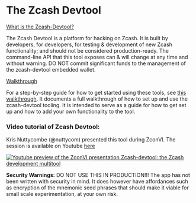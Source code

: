 # The Zcash Devtool

[What is the Zcash-Devtool?](https://github.com/zcash/zcash-devtool?tab=readme-ov-file) 

The Zcash Devtool is a platform for hacking on Zcash. It is built by developers, for developers, for testing & development of new Zcash functionality; and should not be considered production-ready. The command-line API that this tool exposes can & will change at any time and without warning. DO NOT commit significant funds to the management of the zcash-devtool embedded wallet.

[Walkthrough](https://github.com/zcash/zcash-devtool/blob/main/doc/walkthrough.md) 

For a step-by-step guide for how to get started using these tools, see [this
walkthrough](doc/walkthrough.md). It documents a full walkthrough of how to set up and use the
zcash-devtool tooling. It is intended to serve as a guide for how to get set
up and how to add your own functionality to the tool.

### Video tutorial of Zcash Devtool:
Kris Nuttycombe (@nuttycom) presented this tool during ZconVI. The session is available
on Youtube [here](https://www.youtube.com/watch?v=5gvQF5oFT8E)

[![Youtube preview of the ZconVI presentation Zcash-devtool: the Zcash development multitool](https://img.youtube.com/vi/5gvQF5oFT8E/0.jpg)](https://www.youtube.com/watch?v=5gvQF5oFT8E)

**Security Warnings:**
DO NOT USE THIS IN PRODUCTION!!!
The app has not been written with security in mind. It does however have affordances such as encryption of the mnemonic seed phrases that should make it viable for small scale experimentation, at your own risk.
